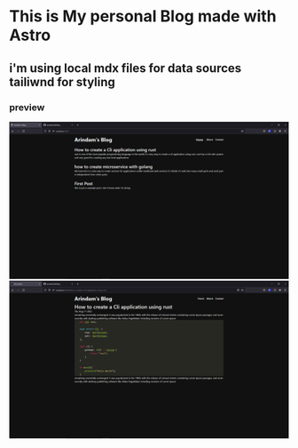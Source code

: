 # This is My personal Blog made with Astro

## i'm using local mdx files for data sources tailiwnd for styling

### preview

![](public/preview.png)
![](public/preview1.png)
